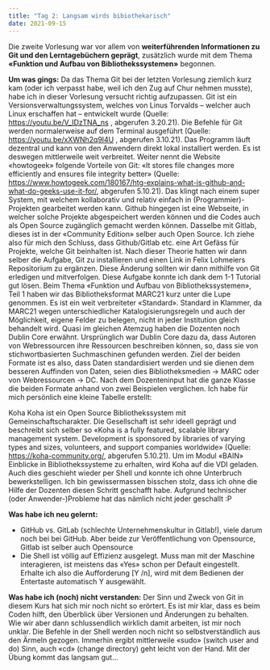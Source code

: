 ```yaml
---
title: "Tag 2: Langsam wirds bibiothekarisch"
date: 2021-09-15
---
```


Die zweite Vorlesung war vor allem von **weiterführenden Informationen zu Git und den Lerntagebüchern geprägt**, zusätzlich wurde mit dem Thema **«Funktion und Aufbau von Bibliothekssystemen»** begonnen. 


**Um was gings:**
Da das Thema Git bei der letzten Vorlesung ziemlich kurz kam (oder ich verpasst habe, weil ich den Zug auf Chur nehmen musste), habe ich in dieser Vorlesung versucht richtig aufzupassen. 
Git ist ein Versionsverwaltungssystem, welches von Linus Torvalds – welcher auch Linux erschaffen hat – entwickelt wurde (Quelle: https://youtu.be/V_IDzTNA_ns , abgerufen 3.20.21). Die Befehle für Git werden normalerweise auf dem Terminal ausgeführt (Quelle: https://youtu.be/xXWNh2q9l4U , abgerufen 3.10.21). Das Programm läuft dezentral und kann von den Anwendern direkt lokal installiert werden. Es ist deswegen mittlerweile weit verbreitet. Weiter nennt die Website «howtogeek» folgende Vorteile von Git: «It stores file changes more efficiently and ensures file integrity better» (Quelle: https://www.howtogeek.com/180167/htg-explains-what-is-github-and-what-do-geeks-use-it-for/, abgerufen 5.10.21). Das klingt nach einem super System, mit welchem kollaborativ und relativ einfach in (Programmier)-Projekten gearbeitet werden kann.
Github hingegen ist eine Webseite, in welcher solche Projekte abgespeichert werden können und die Codes auch als Open Source zugänglich gemacht werden können. Dasselbe mit Gitlab, dieses ist in der «Community Edition» selber auch Open Source. Ich ziehe also für mich den Schluss, dass Github/Gitlab etc. eine Art Gefäss für Projekte, welche Git beinhalten ist. 
Nach dieser Theorie hatten wir dann selber die Aufgabe, Git zu installieren und einen Link in Felix Lohmeiers Repositorium zu ergänzen. Diese Änderung sollten wir dann mithilfe von Git erledigen und mitverfolgen. Diese Aufgabe konnte ich dank dem 1-1 Tutorial gut lösen.
Beim Thema «Funktion und Aufbau von Bibliothekssystemen», Teil 1 haben wir das Bibliotheksformat MARC21 kurz unter die Lupe genommen. Es ist ein weit verbreiteter «Standard». Standard in Klammer, da MARC21 wegen unterschiedlicher Katalogisierungsregeln und auch der Möglichkeit, eigene Felder zu belegen, nicht in jeder Institution gleich behandelt wird. Quasi im gleichen Atemzug haben die Dozenten noch Dublin Core erwähnt. Ursprünglich war Dublin Core dazu da, dass Autoren von Webressourcen ihre Ressourcen beschreiben können, so, dass sie von stichwortbasierten Suchmaschinen gefunden werden. 
Ziel der beiden Formate ist es also, dass Daten standardisiert werden und sie dienen dem besseren Auffinden von Daten, seien dies Bibliotheksmedien -> MARC oder von Webressourcen -> DC.
Nach dem Dozenteninput hat die ganze Klasse die beiden Formate anhand von zwei Beispielen verglichen. Ich habe für mich persönlich eine kleine Tabelle erstellt:

Koha
Koha ist ein Open Source Bibliothekssystem mit Gemeinschaftscharakter. Die Gesellschaft ist sehr ideell geprägt und beschreibt sich selber so «Koha is a fully featured, scalable library management system. Development is sponsored by libraries of varying types and sizes, volunteers, and support companies worldwide» (Quelle: https://koha-community.org/, abgerufen 5.10.21). Um im Modul «BAIN» Einblicke in Bibliothekssysteme zu erhalten, wird Koha auf die VDI geladen. Auch dies geschieht wieder per Shell und konnte ich ohne Unterbruch bewerkstelligen. Ich bin gewissermassen bisschen stolz, dass ich ohne die Hilfe der Dozenten diesen Schritt geschafft habe. Aufgrund technischer (oder Anwender-)Probleme hat das nämlich nicht jeder geschallt :P


**Was habe ich neu gelernt:**
-	GitHub vs. GitLab (schlechte Unternehmenskultur in Gitlab!), viele darum noch bei bei GitHub. Aber beide zur Veröffentlichung von Opensource, Gitlab ist selber auch Opensource
-	Die Shell ist völlig auf Effizienz ausgelegt. Muss man mit der Maschine interagieren, ist meistens das «Yes» schon per Default eingestellt. Erhalte ich also die Aufforderung [Y /n], wird mit dem Bedienen der Entertaste automatisch Y ausgewählt.


**Was habe ich (noch) nicht verstanden:**
Der Sinn und Zweck von Git in diesem Kurs hat sich mir noch nicht so erörtert. Es ist mir klar, dass es beim Coden hilft, den Überblick über Versionen und Änderungen zu behalten. Wie wir aber dann schlussendlich wirklich damit arbeiten, ist mir noch unklar.
Die Befehle in der Shell werden noch nicht so selbstverständlich aus den Ärmeln gezogen. Immerhin ergibt mittlerweile «sudo» (switch user and do) Sinn, auch «cd» (change directory) geht leicht von der Hand. Mit der Übung kommt das langsam gut…


